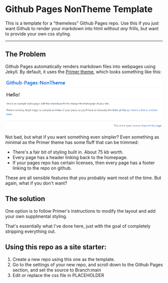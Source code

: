 # Github Pages NonTheme Template
This is a template for a "themeless" Github Pages repo. Use this if you just want Github to render your markdown into html without *any* frills, but want to provide your own css styling.

---

## The Problem

Github Pages automatically renders markdown files into webpages using Jekyll. By default, it uses the [Primer theme](https://github.com/pages-themes/primer), which looks something like this: 

![A screenshot showing how the default "Primer" theme looks when applied to this repo's index page.](primer-screenshot.png)


Not bad, but what if you want something even simpler? Even something as minimal as the Primer theme has some fluff that can be trimmed:
- There's a fair bit of styling built in. About 75 kb worth.
- Every page has a header linking back to the homepage.
- If your pages repo has certain licenses, then every page has a footer linking to the repo on github.

These are all sensible features that you probably want most of the time. But again, what if you don't want?

## The solution

One option is to follow Primer's instructions to modify the layout and add your own supplmental styling.

That's essentially what I've done here, just with the goal of completely stripping everything out.

## Using this repo as a site starter:
1. Create a new repo using this one as the template.
2. Go to the settings of your new repo, and scroll down to the Github Pages section, and set the source to Branch:main
3. Edit or replace the css file in PLACEHOLDER


